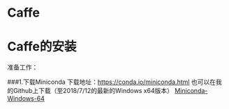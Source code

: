 # Caffe

Caffe的安装
======================================

准备工作：

###1.下载Miniconda
下载地址：https://conda.io/miniconda.html
也可以在我的Github上下载（至2018/7/12的最新的Windows x64版本）
 [Miniconda-Windows-64](https://github.com/meisa233/Caffe/tree/master/Files%20about%20the%20installation%20of%20caffe)
